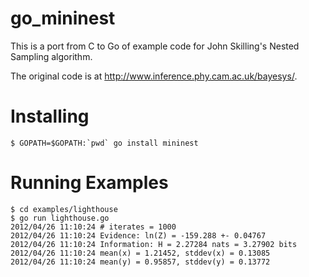 go_mininest
===========

This is a port from C to Go of example code for
John Skilling's Nested Sampling algorithm.

The original code is at http://www.inference.phy.cam.ac.uk/bayesys/.

# Installing
    $ GOPATH=$GOPATH:`pwd` go install mininest

# Running Examples
    $ cd examples/lighthouse
    $ go run lighthouse.go
    2012/04/26 11:10:24 # iterates = 1000
    2012/04/26 11:10:24 Evidence: ln(Z) = -159.288 +- 0.04767
    2012/04/26 11:10:24 Information: H = 2.27284 nats = 3.27902 bits
    2012/04/26 11:10:24 mean(x) = 1.21452, stddev(x) = 0.13085
    2012/04/26 11:10:24 mean(y) = 0.95857, stddev(y) = 0.13772

